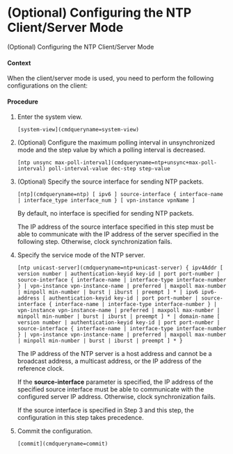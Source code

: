 (Optional) Configuring the NTP Client/Server Mode
=================================================

(Optional) Configuring the NTP Client/Server Mode

#### Context

When the client/server mode is used, you need to perform the following configurations on the client:


#### Procedure

1. Enter the system view.
   
   
   ```
   [system-view](cmdqueryname=system-view)
   ```
2. (Optional) Configure the maximum polling interval in unsynchronized mode and the step value by which a polling interval is decreased.
   
   
   ```
   [ntp unsync max-poll-interval](cmdqueryname=ntp+unsync+max-poll-interval) poll-interval-value dec-step step-value
   ```
3. (Optional) Specify the source interface for sending NTP packets.
   
   
   ```
   [ntp](cmdqueryname=ntp) [ ipv6 ] source-interface { interface-name | interface_type interface_num } [ vpn-instance vpnName ]
   ```
   
   By default, no interface is specified for sending NTP packets.
   
   The IP address of the source interface specified in this step must be able to communicate with the IP address of the server specified in the following step. Otherwise, clock synchronization fails.
4. Specify the service mode of the NTP server.
   
   
   ```
   [ntp unicast-server](cmdqueryname=ntp+unicast-server) { ipv4Addr [ version number | authentication-keyid key-id | port port-number | source-interface { interface-name | interface-type interface-number } | vpn-instance vpn-instance-name | preferred | maxpoll max-number | minpoll min-number | burst | iburst | preempt ] * | ipv6 ipv6-address [ authentication-keyid key-id | port port-number | source-interface { interface-name | interface-type interface-number } | vpn-instance vpn-instance-name | preferred | maxpoll max-number | minpoll min-number | burst | iburst | preempt ] * | domain-name [ version number | authentication-keyid key-id | port port-number | source-interface { interface-name | interface-type interface-number } | vpn-instance vpn-instance-name | preferred | maxpoll max-number | minpoll min-number | burst | iburst | preempt ] * }
   ```
   
   
   
   The IP address of the NTP server is a host address and cannot be a broadcast address, a multicast address, or the IP address of the reference clock.
   
   If the **source-interface** parameter is specified, the IP address of the specified source interface must be able to communicate with the configured server IP address. Otherwise, clock synchronization fails.
   
   If the source interface is specified in Step 3 and this step, the configuration in this step takes precedence.
5. Commit the configuration.
   
   
   ```
   [commit](cmdqueryname=commit)
   ```